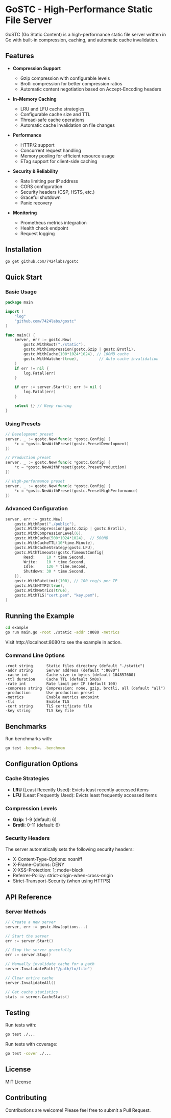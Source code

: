 # GoSTC - High-Performance Static File Server

GoSTC (Go Static Content) is a high-performance static file server written in Go with built-in compression, caching, and automatic cache invalidation.

## Features

- **Compression Support**
  - Gzip compression with configurable levels
  - Brotli compression for better compression ratios
  - Automatic content negotiation based on Accept-Encoding headers

- **In-Memory Caching**
  - LRU and LFU cache strategies
  - Configurable cache size and TTL
  - Thread-safe cache operations
  - Automatic cache invalidation on file changes

- **Performance**
  - HTTP/2 support
  - Concurrent request handling
  - Memory pooling for efficient resource usage
  - ETag support for client-side caching

- **Security & Reliability**
  - Rate limiting per IP address
  - CORS configuration
  - Security headers (CSP, HSTS, etc.)
  - Graceful shutdown
  - Panic recovery

- **Monitoring**
  - Prometheus metrics integration
  - Health check endpoint
  - Request logging

## Installation

```bash
go get github.com/7424labs/gostc
```

## Quick Start

### Basic Usage

```go
package main

import (
    "log"
    "github.com/7424labs/gostc"
)

func main() {
    server, err := gostc.New(
        gostc.WithRoot("./static"),
        gostc.WithCompression(gostc.Gzip | gostc.Brotli),
        gostc.WithCache(100*1024*1024), // 100MB cache
        gostc.WithWatcher(true),         // Auto cache invalidation
    )
    if err != nil {
        log.Fatal(err)
    }

    if err := server.Start(); err != nil {
        log.Fatal(err)
    }

    select {} // Keep running
}
```

### Using Presets

```go
// Development preset
server, _ := gostc.New(func(c *gostc.Config) {
    *c = *gostc.NewWithPreset(gostc.PresetDevelopment)
})

// Production preset
server, _ := gostc.New(func(c *gostc.Config) {
    *c = *gostc.NewWithPreset(gostc.PresetProduction)
})

// High-performance preset
server, _ := gostc.New(func(c *gostc.Config) {
    *c = *gostc.NewWithPreset(gostc.PresetHighPerformance)
})
```

### Advanced Configuration

```go
server, err := gostc.New(
    gostc.WithRoot("./public"),
    gostc.WithCompression(gostc.Gzip | gostc.Brotli),
    gostc.WithCompressionLevel(6),
    gostc.WithCache(500*1024*1024),  // 500MB
    gostc.WithCacheTTL(10*time.Minute),
    gostc.WithCacheStrategy(gostc.LFU),
    gostc.WithTimeouts(gostc.TimeoutConfig{
        Read:     10 * time.Second,
        Write:    10 * time.Second,
        Idle:     120 * time.Second,
        Shutdown: 30 * time.Second,
    }),
    gostc.WithRateLimit(100), // 100 req/s per IP
    gostc.WithHTTP2(true),
    gostc.WithMetrics(true),
    gostc.WithTLS("cert.pem", "key.pem"),
)
```

## Running the Example

```bash
cd example
go run main.go -root ./static -addr :8080 -metrics
```

Visit http://localhost:8080 to see the example in action.

### Command Line Options

```
-root string      Static files directory (default "./static")
-addr string      Server address (default ":8080")
-cache int        Cache size in bytes (default 104857600)
-ttl duration     Cache TTL (default 5m0s)
-rate int         Rate limit per IP (default 100)
-compress string  Compression: none, gzip, brotli, all (default "all")
-production       Use production preset
-metrics          Enable metrics endpoint
-tls              Enable TLS
-cert string      TLS certificate file
-key string       TLS key file
```

## Benchmarks

Run benchmarks with:

```bash
go test -bench=. -benchmem
```

## Configuration Options

### Cache Strategies

- **LRU** (Least Recently Used): Evicts least recently accessed items
- **LFU** (Least Frequently Used): Evicts least frequently accessed items

### Compression Levels

- **Gzip**: 1-9 (default: 6)
- **Brotli**: 0-11 (default: 6)

### Security Headers

The server automatically sets the following security headers:
- X-Content-Type-Options: nosniff
- X-Frame-Options: DENY
- X-XSS-Protection: 1; mode=block
- Referrer-Policy: strict-origin-when-cross-origin
- Strict-Transport-Security (when using HTTPS)

## API Reference

### Server Methods

```go
// Create a new server
server, err := gostc.New(options...)

// Start the server
err := server.Start()

// Stop the server gracefully
err := server.Stop()

// Manually invalidate cache for a path
server.InvalidatePath("/path/to/file")

// Clear entire cache
server.InvalidateAll()

// Get cache statistics
stats := server.CacheStats()
```

## Testing

Run tests with:

```bash
go test ./...
```

Run tests with coverage:

```bash
go test -cover ./...
```

## License

MIT License

## Contributing

Contributions are welcome! Please feel free to submit a Pull Request.